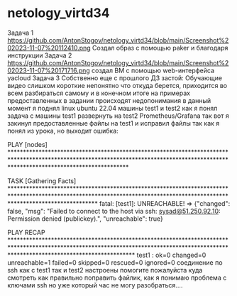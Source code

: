 # netology_virtd34
Задача 1
https://github.com/AntonStogov/netology_virtd34/blob/main/Screenshot%202023-11-07%20112410.png
Создал образ с помощью paker и благодаря инструкции
Задача 2
https://github.com/AntonStogov/netology_virtd34/blob/main/Screenshot%202023-11-07%20171716.png
создал ВМ с помощью web-интерфейса yacloud
Задача 3
Собственно еще с прошлого ДЗ застой:
Обучающие видео слишком короткие непонятно что откуда берется, приходится во всем разбираться самому и в конечном итоге на примерах предоставленных в задании происходят недопонимания
в данный момент я поднял linux ubuntu 22.04 машины test1 и test2 как я понял задача с машины test1 развернуть на test2 Prometheus/Grafana
так вот я закинул предоставленные файлы на test1 и исправил файлы так как я понял из урока, но выходит ошибка:

PLAY [nodes] *************************************************************************************************************************************************************************************

TASK [Gathering Facts] ***************************************************************************************************************************************************************************
fatal: [test1]: UNREACHABLE! => {"changed": false, "msg": "Failed to connect to the host via ssh: sysad@51.250.92.10: Permission denied (publickey).", "unreachable": true}

PLAY RECAP ***************************************************************************************************************************************************************************************
test1                      : ok=0    changed=0    unreachable=1    failed=0    skipped=0    rescued=0    ignored=0
соединение по ssh как с test1 так и test2 настроены 
помогите пожалуйста куда смотреть как правильно поправить файлик, как я понимаю проблема с ключами ssh но уже который час не могу разобраться....

